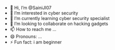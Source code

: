- 👋 Hi, I’m @SainiJI07
- 👀 I’m interested in cyber security 
- 🌱 I’m currently learning cyber security specialist 
- 💞️ I’m looking to collaborate on hacking gadgets 
- 📫 How to reach me ...
- 😄 Pronouns: ...
- ⚡ Fun fact: i am beginner 

<!---
SainiJI07/SainiJI07 is a ✨ special ✨ repository because its `README.md` (this file) appears on your GitHub profile.
You can click the Preview link to take a look at your changes.
--->
